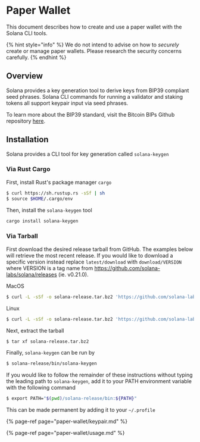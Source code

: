 # Paper Wallet

This document describes how to create and use a paper wallet with the Solana CLI
tools.

{% hint style="info" %}
We do not intend to advise on how to *securely* create or manage paper wallets.
Please research the security concerns carefully.
{% endhint %}

## Overview

Solana provides a key generation tool to derive keys from BIP39 compliant seed
phrases. Solana CLI commands for running a validator and staking tokens all
support keypair input via seed phrases.

To learn more about the BIP39 standard, visit the Bitcoin BIPs Github repository
[here](https://github.com/bitcoin/bips/blob/master/bip-0039.mediawiki).

## Installation
Solana provides a CLI tool for key generation called `solana-keygen`

### Via Rust Cargo
First, install Rust's package manager `cargo`

```bash
$ curl https://sh.rustup.rs -sSf | sh
$ source $HOME/.cargo/env
```

Then, install the `solana-keygen` tool

```bash
cargo install solana-keygen
```

### Via Tarball
First download the desired release tarball from GitHub. The examples below will
retrieve the most recent release. If you would like to download a specific
version instead replace `latest/download` with `download/VERSION` where VERSION
is a tag name from https://github.com/solana-labs/solana/releases (ie. v0.21.0).

MacOS
```bash
$ curl -L -sSf -o solana-release.tar.bz2 'https://github.com/solana-labs/solana/releases/latest/download/solana-release-x86_64-apple-darwin.tar.bz2'
```

Linux
```bash
$ curl -L -sSf -o solana-release.tar.bz2 'https://github.com/solana-labs/solana/releases/latest/download/solana-release-x86_64-unknown-linux-gnu.tar.bz2'
```

Next, extract the tarball
```bash
$ tar xf solana-release.tar.bz2
```

Finally, `solana-keygen` can be run by
```bash
$ solana-release/bin/solana-keygen
```

If you would like to follow the remainder of these instructions without typing
the leading path to `solana-keygen`, add it to your PATH environment variable
with the following command
```bash
$ export PATH="$(pwd)/solana-release/bin:${PATH}"
```
This can be made permanent by adding it to your `~/.profile`

{% page-ref page="paper-wallet/keypair.md" %}

{% page-ref page="paper-wallet/usage.md" %}
